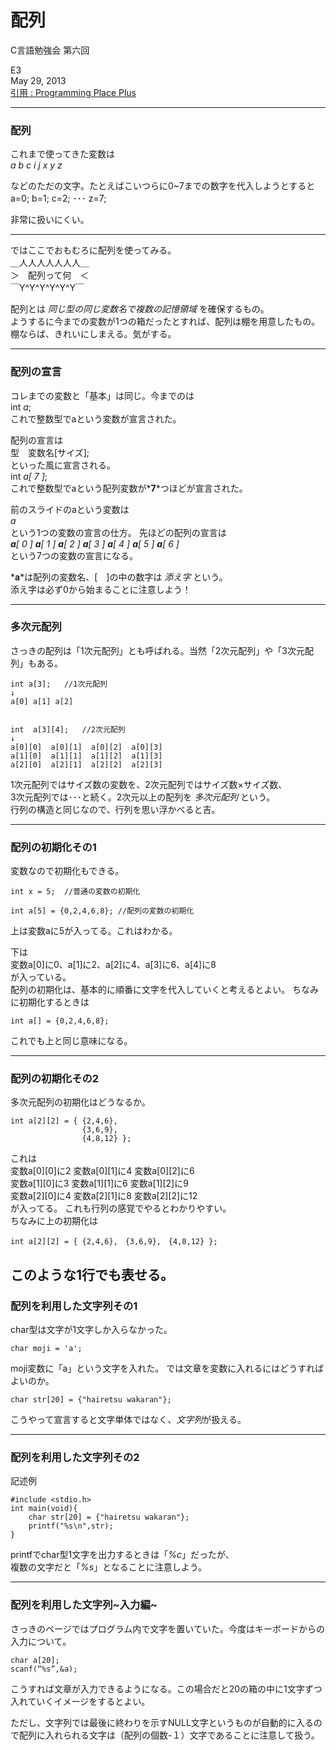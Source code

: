 #  配列
C言語勉強会 第六回

E3  
May 29, 2013  
[引用 : Programming Place Plus](http://www.geocities.jp/ky_webid/index.html)

----
###  配列

これまで使ってきた変数は  
    *a b c i j x y z*

などのただの文字。たとえばこいつらに0~7までの数字を代入しようとすると  
    a=0; b=1; c=2; ･･･ z=7;

非常に扱いにくい。

----

ではここでおもむろに配列を使ってみる。  
＿人人人人人人人＿  
＞　配列って何　＜  
￣Y^Y^Y^Y^Y^Y￣  

配列とは *同じ型の同じ変数名で複数の記憶領域* を確保するもの。  
ようするに今までの変数が1つの箱だったとすれば、配列は棚を用意したもの。  
棚ならば、きれいにしまえる。気がする。

----

### 配列の宣言

コレまでの変数と「基本」は同じ。今までのは  
    int *a*;  
これで整数型でaという変数が宣言された。


配列の宣言は  
型　変数名[サイズ];  
といった風に宣言される。  
    int *a[ 7 ]*;  
これで整数型でaという配列変数が*__7__*つほどが宣言された。  


前のスライドのaという変数は  
    *a*    
という1つの変数の宣言の仕方。
先ほどの配列の宣言は  
    *__a__[ 0 ]*   *__a__[ 1 ]*   *__a__[ 2 ]*   *__a__[ 3 ]*   *__a__[ 4 ]*   *__a__[ 5 ]*   *__a__[ 6 ]*  
という7つの変数の宣言になる。  

*__a__*は配列の変数名、[　]の中の数字は _添え字_ という。  
添え字は必ず0から始まることに注意しよう！

----

### 多次元配列

さっきの配列は「1次元配列」とも呼ばれる。当然「2次元配列」や「3次元配列」もある。  

    int a[3];   //1次元配列  
    ↓  
    a[0] a[1] a[2]  


    int  a[3][4];   //2次元配列  
    ↓  
    a[0][0]  a[0][1]  a[0][2]  a[0][3]  
    a[1][0]  a[1][1]  a[1][2]  a[1][3]  
    a[2][0]  a[2][1]  a[2][2]  a[2][3]  

1次元配列ではサイズ数の変数を、2次元配列ではサイズ数×サイズ数、  
3次元配列では･･･と続く。2次元以上の配列を *多次元配列* という。  
行列の構造と同じなので、行列を思い浮かべると吉。  

----

### 配列の初期化その1

変数なので初期化もできる。  

    int x = 5;  //普通の変数の初期化  
    
    int a[5] = {0,2,4,6,8}; //配列の変数の初期化  

上は変数aに5が入ってる。これはわかる。


下は  
変数a[0]に0、a[1]に2、a[2]に4、a[3]に6、a[4]に8  
が入っている。  
配列の初期化は、基本的に順番に文字を代入していくと考えるとよい。
ちなみに初期化するときは  

    int a[] = {0,2,4,6,8};  

これでも上と同じ意味になる。  

----

### 配列の初期化その2

多次元配列の初期化はどうなるか。  

    int a[2][2] = { {2,4,6},  
                    {3,6,9},  
                    {4,8,12} };  
これは  
変数a[0][0]に2 変数a[0][1]に4 変数a[0][2]に6  
変数a[1][0]に3 変数a[1][1]に6 変数a[1][2]に9  
変数a[2][0]に4 変数a[2][1]に8 変数a[2][2]に12  
が入ってる。
これも行列の感覚でやるとわかりやすい。  
ちなみに上の初期化は  

    int a[2][2] = { {2,4,6},　{3,6,9},　{4,8,12} };  
    
このような1行でも表せる。  
----

### 配列を利用した文字列その1

char型は文字が1文字しか入らなかった。  

    char moji = 'a';  
    
moji変数に「a」という文字を入れた。
では文章を変数に入れるにはどうすればよいのか。  
    
    char str[20] = {"hairetsu wakaran"};

こうやって宣言すると文字単体ではなく、*文字列*が扱える。  

----

### 配列を利用した文字列その2


記述例

    #include <stdio.h> 
    int main(void){
        char str[20] = {"hairetsu wakaran"};
        printf("%s\n",str);
    }

printfでchar型1文字を出力するときは「*%c*」だったが、  
複数の文字だと「*%s*」となることに注意しよう。

----

### 配列を利用した文字列~入力編~
さっきのページではプログラム内で文字を置いていた。今度はキーボードからの入力について。  

    char a[20];  
    scanf(“%s”,&a);  

こうすれば文章が入力できるようになる。この場合だと20の箱の中に1文字ずつ入れていくイメージをするとよい。  

ただし、文字列では最後に終わりを示すNULL文字というものが自動的に入るので配列に入れられる文字は（配列の個数-１）文字であることに注意して扱う。